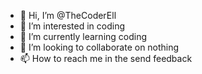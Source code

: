 - 👋 Hi, I’m @TheCoderEll
- 👀 I’m interested in coding
- 🌱 I’m currently learning coding
- 💞️ I’m looking to collaborate on nothing
- 📫 How to reach me in the send feedback
